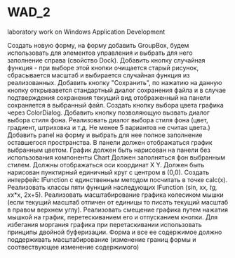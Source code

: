 # WAD_2
laboratory work on Windows Application Development

Создать новую форму, на форму добавить GroupBox, будем использовать для элементов
управления и выбрать для него заполнение справа (свойство Dock).
Добавить кнопку случайная функция - при выборе этой кнопки очищается старый рисунок,
сбрасывается масштаб и выбирается случайная функция из реализованных.
Добавить кнопку "Сохранить", по нажатию на данную кнопку открывавется стандартный
диалог сохранения файла и в случае подтверждения сохранения текущий вид отображенный
на панели сохраняется в выбранный файл.
Создать кнопку выбора цвета графика через ColorDialog.
Добавить кнопку позволяющую вызвать диалог выбора стиля фона. Реализовать диалог
выбора стиля фона (цвет, градиент, штриховка и т.д. Не менее 5 вариантов не считая
цвета.)
Добавить panel на форму и выбрать для нее полное заполнение оставшегося пространства.
В панели должен отображаться график выбранным цветом. График должен быть нарисован
на панели без использования компоненты Chart Должен заполняться фон выбранным
стилем. Должны отображаться оси координат X Y. Должен быть нарисован пунктирный
единичный круг с центром в (0,0).
Создать интерфейс IFunction с единственным методом посчитать в точке calc(x).
Реализовать классы пяти функций наследующих IFunction (sin, x*x, tg, x*x*x, 2x+5).
Реализовать масштабирование графика колесиком мышки (если текущий масштаб отличен от
единицы то писать текущий масштаб в правом верхнем углу). Реализовать смещение
графика путем нажатия мышкой на график, перетескиванием его и отпусканием кнопки.
Для избегания моргания графика при перетаскивании использовать принципы двойной
буферизации.
Форма и все ее содержимое должно поддерживать масштабирование (изменение границ
формы и соотвествующее изменение содержимого)
